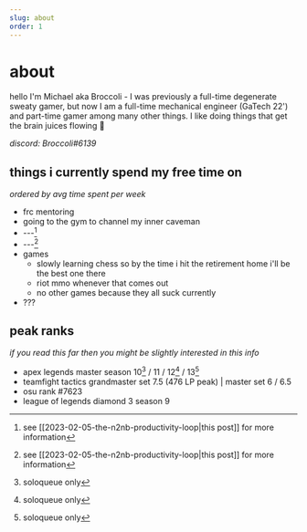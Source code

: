 ```yaml
---
slug: about
order: 1
---
```


# about

hello I'm Michael aka Broccoli - I was previously a full-time degenerate sweaty gamer, but now I am a full-time mechanical engineer (GaTech 22') and part-time gamer among many other things. I like doing things that get the brain juices flowing 🙂


*discord: Broccoli\#6139*


## things i currently spend my free time on
*ordered by avg time spent per week*
- frc mentoring
- going to the gym to channel my inner caveman
- ---[^1] <!--wb-->
- ---[^1] <!--at-->
- games
    - slowly learning chess so by the time i hit the retirement home i'll be the best one there
    - riot mmo whenever that comes out
    - no other games because they all suck currently
- ???


## peak ranks
*if you read this far then you might be slightly interested in this info*
- apex legends master season 10[^2] / 11 / 12[^2] / 13[^2] 
- teamfight tactics grandmaster set 7.5 (476 LP peak) | master set 6 / 6.5
- osu rank \#7623
- league of legends diamond 3 season 9


[^1]: see [[2023-02-05-the-n2nb-productivity-loop|this post]] for more information
[^2]: soloqueue only